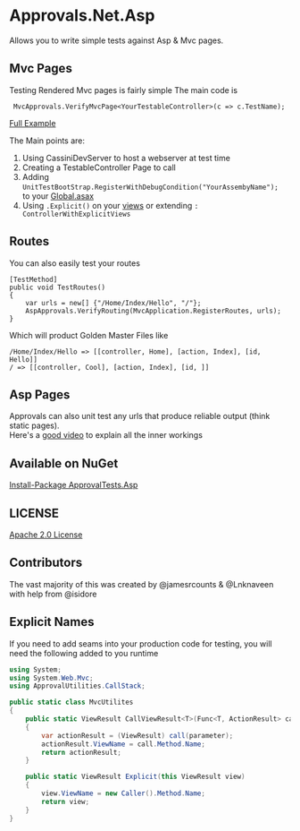 # Approvals.Net.Asp

Allows you to write simple tests against Asp & Mvc pages.

Mvc Pages
---
Testing Rendered Mvc pages is fairly simple The main code is 

```
 MvcApprovals.VerifyMvcPage<YourTestableController>(c => c.TestName);

```
[Full Example](https://github.com/approvals/Approvals.Net.Asp/blob/master/ApprovalTests.Asp.Tests/Mvc/MvcTest.cs)

The Main points are:  

  1) Using CassiniDevServer to host a webserver at test time  
  2) Creating a TestableController Page to call  
  3) Adding ``` UnitTestBootStrap.RegisterWithDebugCondition("YourAssembyName");  ``` to your   [Global.asax](https://github.com/approvals/Approvals.Net.Asp/blob/master/MvcApplication.Razor/Global.asax.cs)  
  4) Using ```.Explicit()``` on your [views](https://github.com/approvals/Approvals.Net.Asp/blob/master/MvcApplication.Razor/Controllers/ExampleController.cs) or extending ``` : ControllerWithExplicitViews ```
   

Routes
---
You can also easily test your routes 
```
[TestMethod]
public void TestRoutes()
{
	var urls = new[] {"/Home/Index/Hello", "/"};
	AspApprovals.VerifyRouting(MvcApplication.RegisterRoutes, urls);
}
```
Which will product Golden Master Files like 

```
/Home/Index/Hello => [[controller, Home], [action, Index], [id, Hello]] 
/ => [[controller, Cool], [action, Index], [id, ]] 
```

Asp Pages
---
Approvals can also unit test any urls that produce reliable output (think static pages).  
Here's a [good video](https://www.youtube.com/watch?v=52YouQkd-f8) to explain all the inner workings

Available on NuGet
---
[Install-Package ApprovalTests.Asp](http://nuget.org/packages/ApprovalTests.Asp)

	
## LICENSE
[Apache 2.0 License](https://github.com/SignalR/SignalR/blob/master/LICENSE.md)

Contributors
---
The vast majority of this was created by @jamesrcounts & @Lnknaveen with help from @isidore

## Explicit Names
If you need to add seams into your production code for testing, you will need the following added to you runtime

```c#
using System;
using System.Web.Mvc;
using ApprovalUtilities.CallStack;

public static class MvcUtilites
{
	public static ViewResult CallViewResult<T>(Func<T, ActionResult> call, T parameter)
	{
	    var actionResult = (ViewResult) call(parameter);
	    actionResult.ViewName = call.Method.Name;
	    return actionResult;
	}

	public static ViewResult Explicit(this ViewResult view)
	{
	    view.ViewName = new Caller().Method.Name;
	    return view;
	}
}

```
